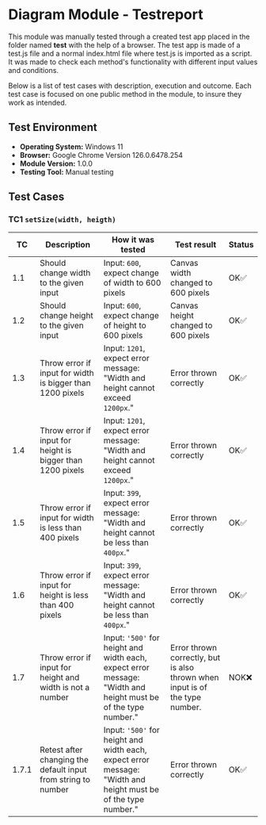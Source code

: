 # Diagram Module - Testreport
This module was manually tested through a created test app placed in the folder named **test** with the help of a browser. The test app is made of a test.js file and a normal index.html file where test.js is imported as a script. It was made to check each method's functionality with different input values and conditions.  

Below is a list of test cases with description, execution and outcome. Each test case is focused on one public method in the module, to insure they work as intended.

## Test Environment
- **Operating System:** Windows 11
- **Browser:** Google Chrome Version 126.0.6478.254
- **Module Version:** 1.0.0
- **Testing Tool:** Manual testing

## Test Cases
### **TC1** `setSize(width, heigth)`
| **TC** | **Description** | **How it was tested** | **Test result** | **Status** |
|--------|-----------------|-----------------------|-----------------|------------|
| 1.1 | Should change width to the given input | Input: `600`, expect change of width to 600 pixels | Canvas width changed to 600 pixels | OK✅ | 
| 1.2 | Should change height to the given input | Input: `600`, expect change of height to 600 pixels | Canvas height changed to 600 pixels | OK✅|
| 1.3 | Throw error if input for width is bigger than 1200 pixels | Input: `1201`, expect error message: "Width and height cannot exceed `1200px`." | Error thrown correctly | OK✅|
| 1.4 | Throw error if input for height is bigger than 1200 pixels | Input: `1201`, expect error message: "Width and height cannot exceed `1200px`." | Error thrown correctly | OK✅|
| 1.5 | Throw error if input for width is less than 400 pixels | Input: `399`, expect error message: "Width and height cannot be less than `400px`." | Error thrown correctly | OK✅|
| 1.6 | Throw error if input for height is less than 400 pixels | Input: `399`, expect error message: "Width and height cannot be less than `400px`." | Error thrown correctly | OK✅|
| 1.7 | Throw error if input for height and width is not a number | Input: `'500'` for height and width each, expect error message: "Width and height must be of the type number." | Error thrown correctly, but is also thrown when input is of the type number. | NOK❌ |
| 1.7.1 | Retest after changing the default input from string to number | Input: `'500'` for height and width each, expect error message: "Width and height must be of the type number." | Error thrown correctly | OK✅|

